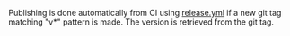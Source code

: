Publishing is done automatically from CI using [release.yml](.github/workflows/release.yml)
if a new git tag matching "v*" pattern is made.
The version is retrieved from the git tag.
